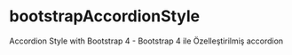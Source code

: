 # bootstrapAccordionStyle
Accordion Style with Bootstrap 4 - Bootstrap 4 ile Özelleştirilmiş accordion
